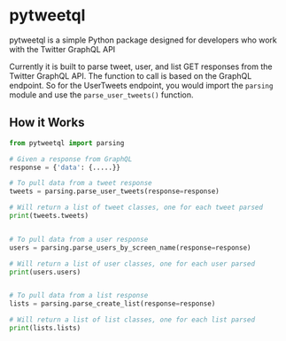 # pytweetql
pytweetql is a simple Python package designed for developers who work with the Twitter GraphQL API

Currently it is built to parse tweet, user, and list GET responses from the Twitter GraphQL API. The function to call is based on the GraphQL endpoint. So for the UserTweets endpoint, you would import the ```parsing``` module and use the ```parse_user_tweets()``` function.

## How it Works

```python
from pytweetql import parsing

# Given a response from GraphQL
response = {'data': {.....}}

# To pull data from a tweet response
tweets = parsing.parse_user_tweets(response=response)

# Will return a list of tweet classes, one for each tweet parsed
print(tweets.tweets)


# To pull data from a user response
users = parsing.parse_users_by_screen_name(response=response)

# Will return a list of user classes, one for each user parsed
print(users.users)


# To pull data from a list response
lists = parsing.parse_create_list(response=response)

# Will return a list of list classes, one for each list parsed
print(lists.lists)

```
